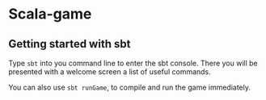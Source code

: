 # Scala-game

## Getting started with sbt

Type `sbt` into you command line to enter the sbt console. There you will be presented with a welcome screen a list of useful commands.

You can also use `sbt runGame`, to compile and run the game immediately.
